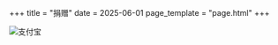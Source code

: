 +++
title = "捐赠"
date = 2025-06-01
page_template = "page.html"
+++

![支付宝](https://www.tbtool.cn/rc_images/qq__20191216222425.jpg)
